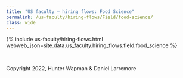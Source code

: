 ```yaml
---
title: "US faculty — hiring flows: Food Science"
permalink: /us-faculty/hiring-flows/Field/food-science/
class: wide
---
```


{% include us-faculty/hiring-flows.html webweb_json=site.data.us_faculty.hiring_flows.field.food_science %}

<br>

Copyright 2022, Hunter Wapman & Daniel Larremore